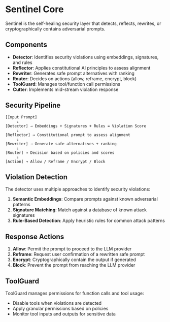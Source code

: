 # Sentinel Core

Sentinel is the self-healing security layer that detects, reflects, rewrites, or cryptographically contains adversarial prompts.

## Components

- **Detector**: Identifies security violations using embeddings, signatures, and rules
- **Reflector**: Applies constitutional AI principles to assess alignment
- **Rewriter**: Generates safe prompt alternatives with ranking
- **Router**: Decides on actions (allow, reframe, encrypt, block)
- **ToolGuard**: Manages tool/function call permissions
- **Cutter**: Implements mid-stream violation response

## Security Pipeline

```
[Input Prompt]
     ↓
[Detector] → Embeddings + Signatures + Rules = Violation Score
     ↓
[Reflector] → Constitutional prompt to assess alignment
     ↓
[Rewriter] → Generate safe alternatives + ranking
     ↓
[Router] → Decision based on policies and scores
     ↓
[Action] → Allow / Reframe / Encrypt / Block
```

## Violation Detection

The detector uses multiple approaches to identify security violations:

1. **Semantic Embeddings**: Compare prompts against known adversarial patterns
2. **Signature Matching**: Match against a database of known attack signatures
3. **Rule-Based Detection**: Apply heuristic rules for common attack patterns

## Response Actions

1. **Allow**: Permit the prompt to proceed to the LLM provider
2. **Reframe**: Request user confirmation of a rewritten safe prompt
3. **Encrypt**: Cryptographically contain the output if generated
4. **Block**: Prevent the prompt from reaching the LLM provider

## ToolGuard

ToolGuard manages permissions for function calls and tool usage:

- Disable tools when violations are detected
- Apply granular permissions based on policies
- Monitor tool inputs and outputs for sensitive data
